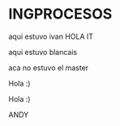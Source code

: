 # INGPROCESOS
aqui estuvo ivan 
HOLA IT

aqui estuvo blancais








aca no estuvo el master

































Hola :)

































Hola :)









ANDY